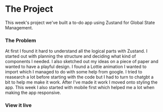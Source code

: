 # The Project
This week's project we've built a to-do app using Zustand for Global State Management.

### The Problem
At first I found it hard to understand all the logical parts with Zustand. I started out with planning the structure and deciding what kind of components I needed. I also sketched out my ideas on a piece of paper and wanted to have a playful design. I found a Lottie animation I wanted to import which I managed to do with some help from google. I tried to reasearch a lot before starting with the code but I had to turn to chatgbt a bit to help me make it work. After I've made it work I moved onto styling the app. This week I also started with mobile first which helped me a lot when making the app responsive. 

### View it live

